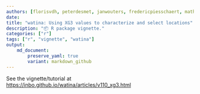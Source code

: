 ```yaml
---
authors: [florisvdh, peterdesmet, janwouters, fredericpiesschaert, mathiaswackenier]
date: 
title: "watina: Using XG3 values to characterize and select locations"
description: "📦 R package vignette."
categories: ["r"]
tags: ["r", "vignette", "watina"]
output: 
    md_document:
        preserve_yaml: true
        variant: markdown_github
---
```


See the vignette/tutorial at <https://inbo.github.io/watina/articles/v110_xg3.html>
